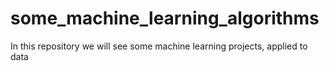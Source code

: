 # some_machine_learning_algorithms
In this repository we will see some machine learning projects, applied to data
